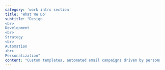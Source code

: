 ```yaml
---
category: 'work intro section'
title: 'What We Do'
subtitle: "Design  
<br>
Development  
<br>
Strategy  
<br>
Automation  
<br>
Personalization"
content: "Custom templates, automated email campaigns driven by personalization, and increasing customer LTV."
---
```

